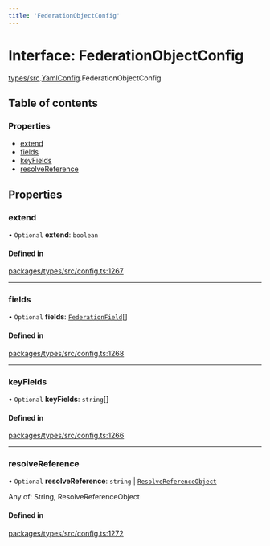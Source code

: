 ```yaml
---
title: 'FederationObjectConfig'
---
```


# Interface: FederationObjectConfig

[types/src](../modules/types_src).[YamlConfig](../modules/types_src.YamlConfig).FederationObjectConfig

## Table of contents

### Properties

- [extend](types_src.YamlConfig.FederationObjectConfig#extend)
- [fields](types_src.YamlConfig.FederationObjectConfig#fields)
- [keyFields](types_src.YamlConfig.FederationObjectConfig#keyfields)
- [resolveReference](types_src.YamlConfig.FederationObjectConfig#resolvereference)

## Properties

### extend

• `Optional` **extend**: `boolean`

#### Defined in

[packages/types/src/config.ts:1267](https://github.com/Urigo/graphql-mesh/blob/master/packages/types/src/config.ts#L1267)

___

### fields

• `Optional` **fields**: [`FederationField`](types_src.YamlConfig.FederationField)[]

#### Defined in

[packages/types/src/config.ts:1268](https://github.com/Urigo/graphql-mesh/blob/master/packages/types/src/config.ts#L1268)

___

### keyFields

• `Optional` **keyFields**: `string`[]

#### Defined in

[packages/types/src/config.ts:1266](https://github.com/Urigo/graphql-mesh/blob/master/packages/types/src/config.ts#L1266)

___

### resolveReference

• `Optional` **resolveReference**: `string` \| [`ResolveReferenceObject`](types_src.YamlConfig.ResolveReferenceObject)

Any of: String, ResolveReferenceObject

#### Defined in

[packages/types/src/config.ts:1272](https://github.com/Urigo/graphql-mesh/blob/master/packages/types/src/config.ts#L1272)
